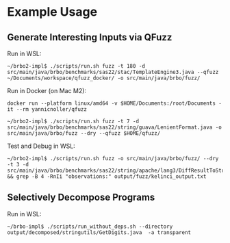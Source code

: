 # Example Usage

## Generate Interesting Inputs via QFuzz

Run in WSL:
```shell
~/brbo2-impl$ ./scripts/run.sh fuzz -t 180 -d src/main/java/brbo/benchmarks/sas22/stac/TemplateEngine3.java --qfuzz ~/Documents/workspace/qfuzz_docker/ -o src/main/java/brbo/fuzz/
```

Run in Docker (on Mac M2):
```shell
docker run --platform linux/amd64 -v $HOME/Documents:/root/Documents -it --rm yannicnoller/qfuzz

~/brbo2-impl$ ./scripts/run.sh fuzz -t 7 -d src/main/java/brbo/benchmarks/sas22/string/guava/LenientFormat.java -o src/main/java/brbo/fuzz --dry --qfuzz $HOME/qfuzz/
```

Test and Debug in WSL:
```shell
~/brbo2-impl$ ./scripts/run.sh fuzz -o src/main/java/brbo/fuzz/ --dry -t 3 -d src/main/java/brbo/benchmarks/sas22/string/apache/lang3/DiffResultToString.java && grep -B 4 -RnIi "observations:" output/fuzz/kelinci_output.txt
```

## Selectively Decompose Programs

Run in WSL:
```shell
~/brbo-impl$ ./scripts/run_without_deps.sh --directory output/decomposed/stringutils/GetDigits.java  -a transparent
```